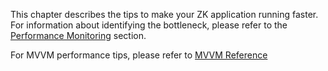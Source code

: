 This chapter describes the tips to make your ZK application running
faster. For information about identifying the bottleneck, please refer
to the [Performance
Monitoring](ZK_Developer's_Reference/Performance_Monitoring)
section.

For MVVM performance tips, please refer to [MVVM
Reference](http://books.zkoss.org/zk-mvvm-book/8.0/advanced/performance-tips.html)
